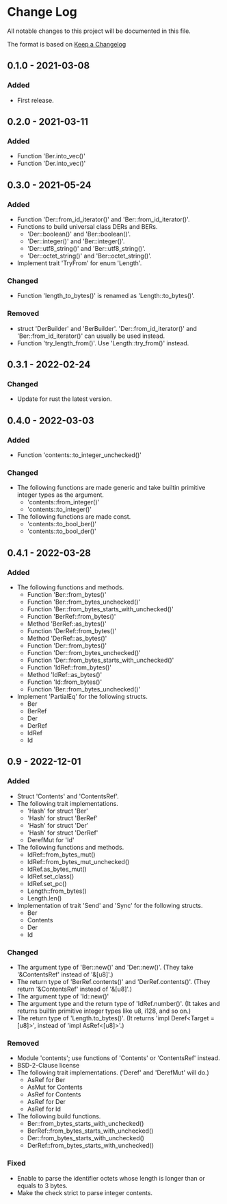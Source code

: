# Change Log
All notable changes to this project will be documented in this file.

The format is based on [Keep a Changelog](http://keepachangelog.com/)

## 0.1.0 - 2021-03-08
### Added
- First release.

## 0.2.0 - 2021-03-11
### Added
- Function 'Ber.into\_vec()'
- Function 'Der.into\_vec()'

## 0.3.0 - 2021-05-24
### Added
- Function 'Der::from\_id\_iterator()' and 'Ber::from\_id\_iterator()'.
- Functions to build universal class DERs and BERs.
    - 'Der::boolean()' and 'Ber::boolean()'.
    - 'Der::integer()' and 'Ber::integer()'.
    - 'Der::utf8\_string()' and 'Ber::utf8\_string()'.
    - 'Der::octet\_string()' and 'Ber::octet\_string()'.
- Implement trait 'TryFrom' for enum 'Length'.

### Changed
- Function 'length\_to\_bytes()' is renamed as 'Length::to\_bytes()'.

### Removed
- struct 'DerBuilder' and 'BerBuilder'. 'Der::from\_id\_iterator()' and 'Ber::from\_id\_iterator()' can usually be used instead.
- Function 'try\_length\_from()'. Use 'Length::try\_from()' instead.

## 0.3.1 - 2022-02-24
### Changed
- Update for rust the latest version.

## 0.4.0 - 2022-03-03
### Added
- Function 'contents::to\_integer\_unchecked()'

### Changed
- The following functions are made generic and take builtin primitive integer types as the argument.
    - 'contents::from\_integer()'
    - 'contents::to\_integer()'
- The following functions are made const.
    - 'contents::to\_bool\_ber()'
    - 'contents::to\_bool\_der()'

## 0.4.1 - 2022-03-28
### Added
- The following functions and methods.
    - Function 'Ber::from\_bytes()'
    - Function 'Ber::from\_bytes\_unchecked()'
    - Function 'Ber::from\_bytes\_starts\_with\_unchecked()'
    - Function 'BerRef::from\_bytes()'
    - Method 'BerRef::as\_bytes()'
    - Function 'DerRef::from\_bytes()'
    - Method 'DerRef::as\_bytes()'
    - Function 'Der::from\_bytes()'
    - Function 'Der::from\_bytes\_unchecked()'
    - Function 'Der::from\_bytes\_starts\_with\_unchecked()'
    - Function 'IdRef::from\_bytes()'
    - Method 'IdRef::as\_bytes()'
    - Function 'Id::from\_bytes()'
    - Function 'Ber::from\_bytes\_unchecked()'
- Implement 'PartialEq' for the following structs.
    - Ber
    - BerRef
    - Der
    - DerRef
    - IdRef
    - Id

## 0.9 - 2022-12-01
### Added
- Struct 'Contents' and 'ContentsRef'.
- The following trait implementations.
    - 'Hash' for struct 'Ber'
    - 'Hash' for struct 'BerRef'
    - 'Hash' for struct 'Der'
    - 'Hash' for struct 'DerRef'
    - DerefMut for 'Id'
- The following functions and methods.
    - IdRef::from\_bytes\_mut()
    - IdRef::from\_bytes\_mut\_unchecked()
    - IdRef.as\_bytes\_mut()
    - IdRef.set\_class()
    - IdRef.set\_pc()
    - Length::from\_bytes()
    - Length.len()
- Implementation of trait 'Send' and 'Sync' for the following structs.
    - Ber
    - Contents
    - Der
    - Id
### Changed
- The argument type of 'Ber::new()' and 'Der::new()'. (They take '&ContentsRef' instead of '&[u8]'.)
- The return type of 'BerRef.contents()' and 'DerRef.contents()'. (They return '&ContentsRef' instead of '&[u8]'.)
- The argument type of 'Id::new()'
- The argument type and the return type of 'IdRef.number()'. (It takes and returns builtin primitive integer types like u8, i128, and so on.)
- The return type of 'Length.to\_bytes()'. (It returns 'impl Deref<Target = [u8]>', instead of 'impl AsRef<[u8]>'.)
### Removed
- Module 'contents'; use functions of 'Contents' or 'ContentsRef' instead.
- BSD-2-Clause license
- The following trait implementations. ('Deref' and 'DerefMut' will do.)
    - AsRef<BerRef> for Ber
    - AsMut<ContentsRef> for Contents
    - AsRef<ContentsRef> for Contents
    - AsRef<DerRef> for Der
    - AsRef<IdRef> for Id
- The following build functions.
    - Ber::from\_bytes\_starts\_with\_unchecked()
    - BerRef::from\_bytes\_starts\_with\_unchecked()
    - Der::from\_bytes\_starts\_with\_unchecked()
    - DerRef::from\_bytes\_starts\_with\_unchecked()
### Fixed
- Enable to parse the identifier octets whose length is longer than or equals to 3 bytes.
- Make the check strict to parse integer contents.
